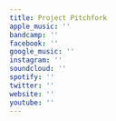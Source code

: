```yaml
---
title: Project Pitchfork
apple_music: ''
bandcamp: ''
facebook: ''
google_music: ''
instagram: ''
soundcloud: ''
spotify: ''
twitter: ''
website: ''
youtube: ''
---
```

